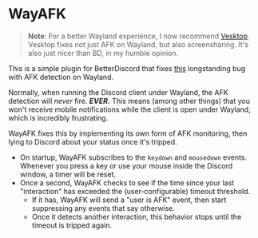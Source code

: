 # WayAFK

> **Note**: For a better Wayland experience, I now recommend [Vesktop](https://github.com/Vencord/Vesktop). Vesktop fixes not just AFK on Wayland, but also screensharing. It's also just nicer than BD, in my humble opinion.

This is a simple plugin for BetterDiscord that fixes [this](https://support.discord.com/hc/en-us/community/posts/360052371093-Discord-on-Linux-Wayland-has-no-AFK-detection) longstanding bug with AFK detection on Wayland.

Normally, when running the Discord client under Wayland, the AFK detection will *never* fire. ***EVER.*** This means (among other things) that you won't receive mobile notifications while the client is open under Wayland, which is incredibly frustrating.

WayAFK fixes this by implementing its own form of AFK monitoring, then lying to Discord about your status once it's tripped.

- On startup, WayAFK subscribes to the `keydown` and `mousedown` events. Whenever you press a key or use your mouse inside the Discord window, a timer will be reset.
- Once a second, WayAFK checks to see if the time since your last "interaction" has exceeded the (user-configurable) timeout threshold.
  - If it has, WayAFK will send a "user is AFK" event, then start suppressing any events that say otherwise.
  - Once it detects another interaction, this behavior stops until the timeout is tripped again.
